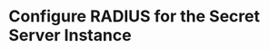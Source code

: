 [title]: # (Configure RADIUS for the Secret Server)
[tags]: # (introduction)
[priority]: # (103)
# Configure RADIUS for the Secret Server Instance